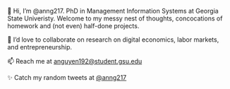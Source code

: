 👋 Hi, I’m @anng217. PhD in Management Information Systems at Georgia State Univeristy. Welcome to my messy nest of thoughts, concocations of homework and (not even) half-done projects.

💞️ I’d love to collaborate on research on digital economics, labor markets, and entrepreneurship.

📫 Reach me at anguyen192@student.gsu.edu

✨ Catch my random tweets at [@anng217](https://twitter.com/anngn217)

<!---
anng217/anng217 is a ✨ special ✨ repository because its `README.md` (this file) appears on your GitHub profile.
You can click the Preview link to take a look at your changes.
--->
